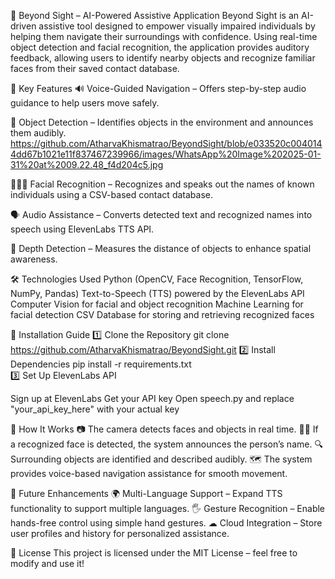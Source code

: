 🌟 Beyond Sight – AI-Powered Assistive Application
Beyond Sight is an AI-driven assistive tool designed to empower visually impaired individuals by helping them navigate their surroundings with confidence. Using real-time object detection and facial recognition, the application provides auditory feedback, allowing users to identify nearby objects and recognize familiar faces from their saved contact database.

🚀 Key Features
🔊 Voice-Guided Navigation – Offers step-by-step audio guidance to help users move safely.

🛑 Object Detection – Identifies objects in the environment and announces them audibly.
https://github.com/AtharvaKhismatrao/BeyondSight/blob/e033520c0040144dd67b1021e11f837467239966/images/WhatsApp%20Image%202025-01-31%20at%2009.22.48_f4d204c5.jpg

🧑‍🤝‍🧑 Facial Recognition – Recognizes and speaks out the names of known individuals using a CSV-based contact database.

🗣 Audio Assistance – Converts detected text and recognized names into speech using ElevenLabs TTS API.

📏 Depth Detection – Measures the distance of objects to enhance spatial awareness.


🛠️ Technologies Used
Python (OpenCV, Face Recognition, TensorFlow, NumPy, Pandas)
Text-to-Speech (TTS) powered by the ElevenLabs API
Computer Vision for facial and object recognition
Machine Learning for facial detection
CSV Database for storing and retrieving recognized faces

🔧 Installation Guide
1️⃣ Clone the Repository
git clone https://github.com/AtharvaKhismatrao/BeyondSight.git
2️⃣ Install Dependencies
pip install -r requirements.txt  
3️⃣ Set Up ElevenLabs API

Sign up at ElevenLabs
Get your API key
Open speech.py and replace "your_api_key_here" with your actual key

📌 How It Works
📷 The camera detects faces and objects in real time.
🧑‍💼 If a recognized face is detected, the system announces the person’s name.
🔍 Surrounding objects are identified and described audibly.
🗺️ The system provides voice-based navigation assistance for smooth movement.

🚀 Future Enhancements
🌍 Multi-Language Support – Expand TTS functionality to support multiple languages.
🖐 Gesture Recognition – Enable hands-free control using simple hand gestures.
☁ Cloud Integration – Store user profiles and history for personalized assistance.

📜 License
This project is licensed under the MIT License – feel free to modify and use it!
